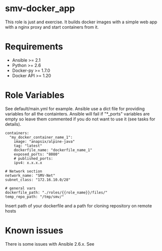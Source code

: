 # smv-docker_app

This role is just and exercise. It builds docker images with a simple web app with a nginx proxy and start containers from it.

# Requirements

* Ansible >= 2.1
* Python >= 2.6
* Docker-py >= 1.7.0
* Docker API >= 1.20

# Role Variables

See default/main.yml for example. Ansible use a dict file for providing variables for all the containters. Ansible will fail if "*_ports" variables are empty so leave them commented if you do not want to use it (see tasks for details).

    containers:
      "my_docker_container_name_1":
        image: "anapsix/alpine-java"
        tag: "latest"
        dockerfile_name: "dockerfile_name_1"
        exposed_ports: "8080"
        # published_ports:
        ipv4: x.x.x.x

    # Network section
    network_name: "SMV-Net"
    subnet_class: "172.16.10.0/28"

    # general vars
    dockerfile_path: "./roles/{{role_name}}/files/"
    temp_repo_path: "/tmp/smv/"

Insert path of your dockerfile and a path for cloning repository on remote hosts

# Known issues
There is some issues with Ansible 2.6.x. See 
